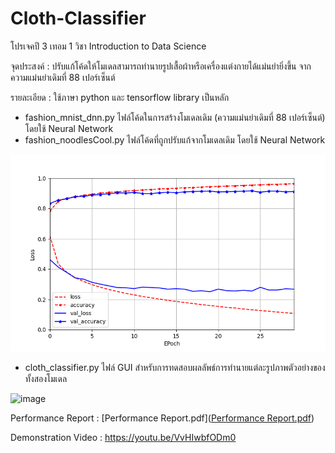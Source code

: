 # Cloth-Classifier
โปรเจคปี 3 เทอม 1 วิชา Introduction to Data Science

จุดประสงค์ : ปรับแก้โค้ดให้โมเดลสามารถทำนายรูปเสื้อผ้าหรือเครื่องแต่งกายได้แม่นยำยิ่งขึ้น จากความแม่นยำเดิมที่ 88 เปอร์เซ็นต์

รายละเอียด : ใช้ภาษา python และ tensorflow library เป็นหลัก

- fashion_mnist_dnn.py ไฟล์โค้ดในการสร้างโมเดลเดิม (ความแม่นยำเดิมที่ 88 เปอร์เซ็นต์) โดยใช้ Neural Network
- fashion_noodlesCool.py ไฟล์โค้ดที่ถูกปรับแก้จากโมเดลเดิม โดยใช้ Neural Network

![noodlesCool_fashion_learning_curve](noodlesCool_fashion_learning_curve.png)

- cloth_classifier.py ไฟล์ GUI สำหรับการทดสอบผลลัพธ์การทำนายแต่ละรูปภาพตัวอย่างของทั้งสองโมเดล

![image](https://user-images.githubusercontent.com/59200533/239685732-57f64dd9-a73e-41b6-8f5c-00c5355b34ef.png)

Performance Report : [Performance Report.pdf]([Performance Report.pdf](https://github.com/jameVee/Cloth-Classifier/blob/095c9d8a47745e96d17aca69cb2f872420a0509c/Performance%20Report.pdf))

Demonstration Video : https://youtu.be/VvHIwbfODm0
